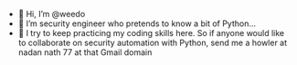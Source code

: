 - 👋 Hi, I’m @weedo
- 👀 I’m security engineer who pretends to know a bit of Python...
- 🌱 I try to keep practicing my coding skills here. So if anyone would like to collaborate on security automation with Python, send me a howler at nadan nath 77 at that Gmail domain


<!---
weedobaledo/weedobaledo is a ✨ special ✨ repository because its `README.md` (this file) appears on your GitHub profile.
You can click the Preview link to take a look at your changes.
--->
